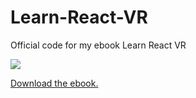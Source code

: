 # Learn-React-VR
Official code for my ebook Learn React VR

![](https://cdn-images-1.medium.com/max/1000/1*R6fJ0bV5SCUJqgi4U0R4zA.png)

[Download the ebook.](https://leanpub.com/learnreactvr)
